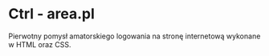 # Ctrl - area.pl
Pierwotny pomysł amatorskiego logowania na stronę internetową wykonane w HTML oraz CSS.
